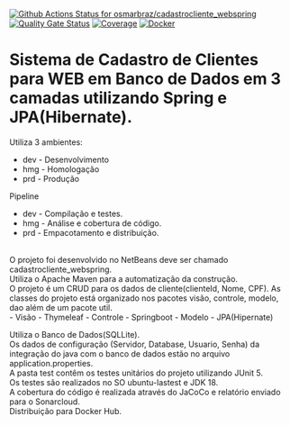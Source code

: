 [![Github Actions Status for osmarbraz/cadastrocliente_webspring](https://github.com/osmarbraz/cadastrocliente_webspring/workflows/Integra%C3%A7%C3%A3o%20continua%20de%20Java%20com%20Maven/badge.svg)](https://github.com/osmarbraz/cadastrocliente_webspring/actions) 
[![Quality Gate Status](https://sonarcloud.io/api/project_badges/measure?project=osmarbraz_cadastrocliente_webspring&metric=alert_status)](https://sonarcloud.io/summary/new_code?id=osmarbraz_cadastrocliente_webspring)
[![Coverage](https://sonarcloud.io/api/project_badges/measure?project=osmarbraz_cadastrocliente_webspring&metric=coverage)](https://sonarcloud.io/component_measures?id=osmarbraz_cadastrocliente_webspring&metric=coverage)
[![Docker](https://img.shields.io/badge/Docker-image-brightgreen)](https://hub.docker.com/r/osmarbraz/cadastrocliente_webspring)

# Sistema de Cadastro de Clientes para WEB em Banco de Dados em 3 camadas utilizando Spring e JPA(Hibernate).

Utiliza 3 ambientes:
- dev - Desenvolvimento
- hmg - Homologação
- prd - Produção

Pipeline 
- dev - Compilação e testes.
- hmg - Análise e cobertura de código.
- prd - Empacotamento e distribuição.

<br>
O projeto foi desenvolvido no NetBeans deve ser chamado cadastrocliente_webspring.<br>
Utiliza o Apache Maven para a automatização da construção.<br>
O projeto é um CRUD para os dados de cliente(clienteId, Nome, CPF).
As classes do projeto está organizado nos pacotes visão, controle, modelo, dao além de um pacote util.<br>
- Visão - Thymeleaf
- Controle - Springboot
- Modelo - JPA(Hipernate)

Utiliza o Banco de Dados(SQLLite).<br>
Os dados de configuração (Servidor, Database, Usuario, Senha) da integração do java com o banco de dados estão no arquivo application.properties.<br>
A pasta test contêm os testes unitários do projeto utilizando JUnit 5.<br> 
Os testes são realizados no SO ubuntu-lastest e JDK 18.<br>
A cobertura do código é realizada através do JaCoCo e relatório enviado para o Sonarcloud.<br>
Distribuição para Docker Hub. 